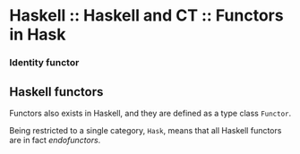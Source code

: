# Haskell :: Haskell and CT :: Functors in Hask

### Identity functor


## Haskell functors

Functors also exists in Haskell, and they are defined as a type class `Functor`.

Being restricted to a single category, `Hask`, means that all Haskell functors are in fact *endofunctors*.
